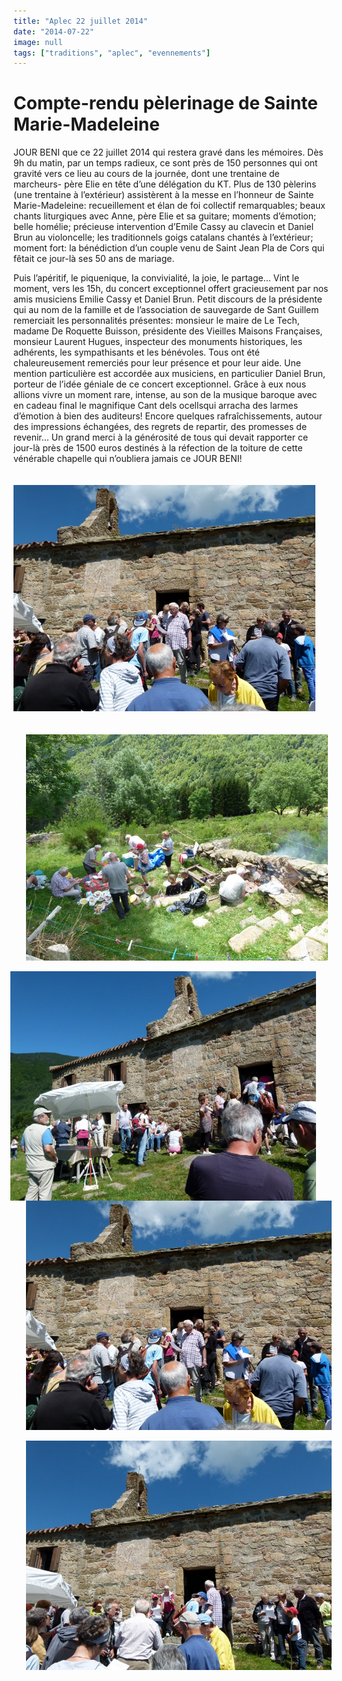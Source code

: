 ```yaml
---
title: "Aplec 22 juillet 2014"
date: "2014-07-22"
image: null
tags: ["traditions", "aplec", "evennements"]
---
```


# Compte-rendu pèlerinage de Sainte Marie-Madeleine

JOUR BENI que ce 22 juillet 2014 qui restera gravé dans les mémoires. Dès 9h du matin, par un temps radieux, ce sont près de 150 personnes qui ont gravité vers ce lieu au cours de la journée, dont une trentaine de marcheurs- père Elie en tête d’une délégation du KT. Plus de 130 pèlerins (une trentaine à l’extérieur) assistèrent à la messe en l’honneur de Sainte Marie-Madeleine: recueillement et élan de foi collectif remarquables; beaux chants liturgiques avec Anne, père Elie et sa guitare; moments d’émotion; belle homélie; précieuse intervention d’Emile Cassy au clavecin et Daniel Brun au violoncelle; les traditionnels goigs catalans chantés à l’extérieur; moment fort: la bénédiction d’un couple venu de Saint Jean Pla de Cors qui fêtait ce jour-là ses 50 ans de mariage.

Puis l’apéritif, le piquenique, la convivialité, la joie, le partage… Vint le moment, vers les 15h, du concert exceptionnel offert gracieusement par nos amis musiciens Emilie Cassy et Daniel Brun. Petit discours de la présidente qui au nom de la famille et de l’association de sauvegarde de Sant Guillem remerciait les personnalités présentes: monsieur le maire de Le Tech, madame De Roquette Buisson, présidente des Vieilles Maisons Françaises, monsieur Laurent Hugues, inspecteur des monuments historiques, les adhérents, les sympathisants et les bénévoles. Tous ont été chaleureusement remerciés pour leur présence et pour leur aide. Une mention particulière est accordée aux musiciens, en particulier Daniel Brun, porteur de l’idée géniale de ce concert exceptionnel. Grâce à eux nous allions vivre un moment rare, intense, au son de la musique baroque avec en cadeau final le magnifique Cant dels ocellsqui arracha des larmes d’émotion à bien des auditeurs! Encore quelques rafraîchissements, autour des impressions échangées, des regrets de repartir, des promesses de revenir… Un grand merci à la générosité de tous qui devait rapporter ce jour-là près de 1500 euros destinés à la réfection de la toiture de cette vénérable chapelle qui n’oubliera jamais ce JOUR BENI!

<img
  alt
  src="/images/juillet-2014-461.jpg"
  style="
    width: 483px;
    height: 362px;
    margin-top: 20px;
    margin-bottom: 20px;
  "
/>

<img
  alt
  src="/images/juillet-2014-479.jpg"
  style="
    width: 483px;
    height: 362px;
    margin-right: 20px;
    margin-left: 20px;
  "
/>

<img
  alt
  src="/images/juillet-2014-445.jpg"
  style="
    width: 489px;
    height: 367px;
    margin-right: 20px;
    margin-left: 20px;
    float: right;
  "
/>

<img
  alt
  src="/images/juillet-2014-461.jpg"
  style="
    width: 489px;
    height: 367px;
    margin-right: 20px;
    margin-left: 20px;
  "
/>

<img
  alt
  src="/images/juillet-2014-466.jpg"
  style="
    width: 489px;
    height: 367px;
    margin-right: 20px;
    margin-left: 20px;
  "
/>
